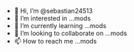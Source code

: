 - 👋 Hi, I’m @sebastian24513
- 👀 I’m interested in ...mods
- 🌱 I’m currently learning ...mods
- 💞️ I’m looking to collaborate on ...mods
- 📫 How to reach me ...mods

<!---
sebastian24513/sebastian24513 is a ✨ special ✨ repository because its `README.md` (this file) appears on your GitHub profile.
You can click the Preview link to take a look at your changes.
--->
